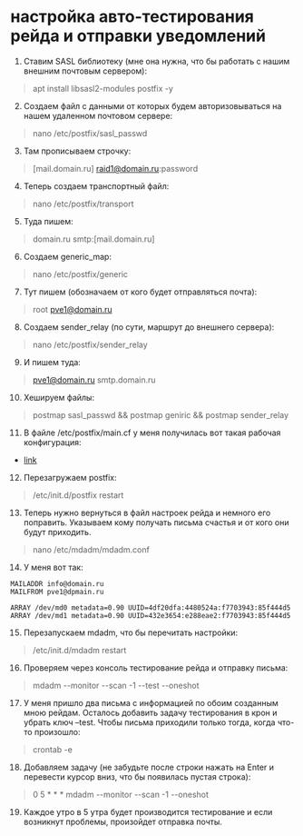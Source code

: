 # настройка авто-тестирования рейда и отправки уведомлений

1. Ставим SASL библиотеку (мне она нужна, что бы работать с нашим внешним почтовым сервером):
  > apt install libsasl2-modules postfix -y

2. Создаем файл с данными от которых будем авторизовываться на нашем удаленном почтовом сервере:
  > nano /etc/postfix/sasl_passwd

3. Там прописываем строчку:
  > [mail.domain.ru] raid1@domain.ru:password

4. Теперь создаем транспортный файл:
  > nano /etc/postfix/transport

5. Туда пишем:
  > domain.ru smtp:[mail.domain.ru]

6. Создаем generic_map:
  > nano /etc/postfix/generic

7. Тут пишем (обозначаем от кого будет отправляться почта):
  > root pve1@domain.ru

8. Создаем sender_relay (по сути, маршрут до внешнего сервера):
  > nano /etc/postfix/sender_relay

9. И пишем туда:
  > pve1@domain.ru smtp.domain.ru

10. Хешируем файлы:
  > postmap sasl_passwd && postmap geniric && postmap sender_relay

11. В файле /etc/postfix/main.cf у меня получилась вот такая рабочая конфигурация:
  - [link](postfix.conf)

12. Перезагружаем postfix:
  > /etc/init.d/postfix restart

13. Теперь нужно вернуться в файл настроек рейда и немного его поправить. Указываем кому получать письма счастья и от кого они будут приходить.
  > nano /etc/mdadm/mdadm.conf

14. У меня вот так:
```
MAILADDR info@domain.ru
MAILFROM pve1@dpmain.ru

ARRAY /dev/md0 metadata=0.90 UUID=4df20dfa:4480524a:f7703943:85f444d5
ARRAY /dev/md1 metadata=0.90 UUID=432e3654:e288eae2:f7703943:85f444d5
```
15. Перезапускаем mdadm, что бы перечитать настройки:
  > /etc/init.d/mdadm restart

16. Проверяем через консоль тестирование рейда и отправку письма:
  > mdadm --monitor --scan -1 --test --oneshot

17. У меня пришло два письма с информацией по обоим созданным мною рейдам. Осталось добавить задачу тестирования в крон и убрать ключ –test. Чтобы письма приходили только тогда, когда что-то произошло:
  > crontab -e

18. Добавляем задачу (не забудьте после строки нажать на Enter и перевести курсор вниз, что бы появилась пустая строка):
  > 0 5 * * * mdadm --monitor --scan -1 --oneshot

19. Каждое утро в 5 утра будет производится тестирование и если возникнут проблемы, произойдет отправка почты.
